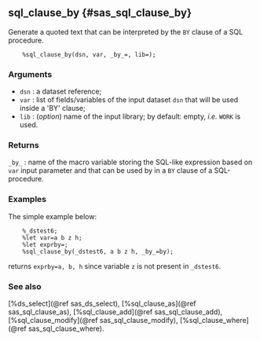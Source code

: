 ## sql_clause_by {#sas_sql_clause_by}
Generate a quoted text that can be interpreted by the `BY` clause of a SQL procedure.

~~~sas
	%sql_clause_by(dsn, var, _by_=, lib=);
~~~

### Arguments
* `dsn` : a dataset reference;
* `var` : list of fields/variables of the input dataset `dsn` that will be used inside a 
	'BY' clause;
* `lib` : (_option_) name of the input library; by default: empty, _i.e._ `WORK` is used.

### Returns
`_by_` : name of the macro variable storing the SQL-like expression based on `var` input 
	parameter and that can be used by in a `BY` clause of a SQL-procedure.

### Examples
The simple example below:

~~~sas
	%_dstest6;
	%let var=a b z h;
	%let exprby=;
	%sql_clause_by(_dstest6, a b z h, _by_=by);
~~~
returns `exprby=a, b, h` since variable `z` is not present in `_dstest6`.

### See also
[%ds_select](@ref sas_ds_select), [%sql_clause_as](@ref sas_sql_clause_as), 
[%sql_clause_add](@ref sas_sql_clause_add), [%sql_clause_modify](@ref sas_sql_clause_modify), 
[%sql_clause_where](@ref sas_sql_clause_where).
